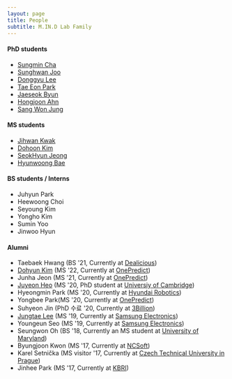 ```yaml
---
layout: page
title: People
subtitle: M.IN.D Lab Family
---
```


#### PhD students

* [Sungmin Cha](https://sites.google.com/view/sungmin-cha/) 
* [Sunghwan Joo](https://sites.google.com/view/sunghwanjoo/) 
* [Donggyu Lee](https://sites.google.com/view/dqlee) 
* [Tae Eon Park](https://sites.google.com/view/taeeon) 
* [Jaeseok Byun](https://sites.google.com/view/jaeseokbyun) 
* [Hongjoon Ahn](https://sites.google.com/view/hongjoon-ahn)  
* [Sang Won Jung](https://sites.google.com/view/sangwon-jung)

#### MS students

* [Jihwan Kwak](https://sites.google.com/view/kkwakzi)
* [Dohoon Kim](https://sites.google.com/view/dohoon-kim/)
* [SeokHyun Jeong](https://sites.google.com/view/seokhyeon-jeong/)
* [Hyunwoong Bae]()

#### BS students / Interns

* Juhyun Park
* Heewoong Choi
* Seyoung Kim
* Yongho Kim
* Sumin Yoo
* Jinwoo Hyun
<!-- * Youngin Kim -->
<!-- * Donguk Lee
 -->
#### Alumni

* Taebaek Hwang (BS '21, Currently at [Dealicious](https://www.dealicious.kr/))
* [Dohyun Kim](https://sites.google.com/view/dokim/) (MS '22, Currently at [OnePredict](http://onepredict.ai))
* Junha Jeon (MS '21, Currently at [OnePredict](http://onepredict.ai))
* [Juyeon Heo](https://sites.google.com/view/juyeonheo/) (MS '20, PhD student at [Universiy of Cambridge](http://mlg.eng.cam.ac.uk/))
* Hyeongmin Park (MS '20, Currently at [Hyundai Robotics](https://www.hyundai-robotics.com/))   
* Yongbee Park(MS '20, Currently at [OnePredict](http://onepredict.ai))
* Suhyeon Jin (PhD 수료 '20, Currently at [3Billion](https://www.3billion.io/))
* [Jungtae Lee]() (MS '19, Currently at [Samsung Electronics](http://www.samsung.com))
* Youngeun Seo (MS '19, Currently at [Samsung Electronics](http://www.samsung.com))
* Seungwon Oh (BS '18, Currently an MS student at [University of Maryland](https://www.umd.edu/))
* Byungjoon Kwon (MS '17, Currently at [NCSoft](http://kr.ncsoft.com/korean/))
* Karel Setnička (MS visitor '17, Currently at [Czech Technical University in Prague](https://www.cvut.cz/en))
* Jinhee Park (MS '17, Currently at [KBRI](http://www.kbri.re.kr/new/pages_eng/main/))

